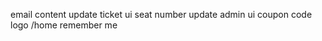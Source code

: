 <!-- ticket id col in admin dashboard -->
email content update
ticket ui
seat number update
admin ui
coupon code
logo /home
remember me